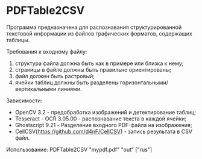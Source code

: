 # PDFTable2CSV

Программа предназначена для распознавания структурированной текстовой информации из файлов графических форматов, содержащих таблицы. 

Требования к входному файлу:
1) структура файла должна быть как в примере или близка к нему;
2) страницы в файле должны быть правильно ориентированы;
3) файл должен быть растровый;
4) ячейки таблиц должны быть разделены горизонтальными/вертикальными линиями.

Зависимости: 
- OpenCV 3.2 - предобработка изображений и детектирование таблиц;
- Tesseract - OCR 3.05.00 - распознавание текста в каждой ячейки;
- Ghostscript 9.21 - Разделение входного PDF-файла на изображения;
- CellCSV(https://github.com/d4nF/CellCSV) - запись результата в CSV файл.

Использование:
PDFTable2CSV "mypdf.pdf" "out" ["rus"]
